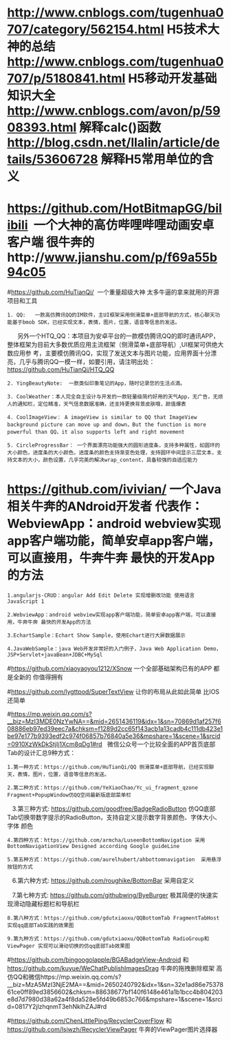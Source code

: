 # http://www.cnblogs.com/tugenhua0707/category/562154.html H5技术大神的总结 http://www.cnblogs.com/tugenhua0707/p/5180841.html H5移动开发基础知识大全  http://www.cnblogs.com/avon/p/5908393.html 解释calc()函数  http://blog.csdn.net/llalin/article/details/53606728 解释H5常用单位的含义

# https://github.com/HotBitmapGG/bilibili  一个大神的高仿哔哩哔哩动画安卓客户端 很牛奔的http://www.jianshu.com/p/f69a55b94c05



#https://github.com/HuTianQi/  一个重量超级大神 太多牛逼的拿来就用的开源项目和工具

    1. QQ:   一款高仿腾讯QQ的IM软件，主UI框架采用侧滑菜单+底部导航的方式，核心聊天功能基于bmob SDK，已经实现文本，表情，图片，位置，语音等信息的发送。

       另外一个HTQ_QQ：本项目为安卓平台的一款模仿腾讯QQ的即时通讯APP，整体框架为目前大多数优质应用主流框架（侧滑菜单+底部导航）,UI框架可供绝大数应用参  考，主要模仿腾讯QQ，实现了发送文本与图片功能，应用界面十分漂亮，几乎与腾讯QQ一模一样，如要引用，请注明出处：https://github.com/HuTianQi/HTQ_QQ
   
    2. YingBeautyNote:  一款类似印象笔记的App，随时记录您的生活点滴。

    3. CoolWeather：本人完全自主设计与开发的一款轻量级简约好用的天气App，无广告，无烦人的通知栏，定位精准，天气信息数据准确，还支持更换背景皮肤哦，颜值爆表

    4. CoolImageView： A imageView is similar to QQ that ImageView background picture can move up and down，But the function is more powerful than QQ，it also supports left and right movement

    5. CircleProgressBar： 一个界面漂亮功能强大的圆形进度条，支持多种属性，如圆环的大小颜色，进度条的大小颜色，进度条的颜色支持渐变色处理，支持圆环中间显示三层文本，支持文本的大小，颜色设置，几乎完美的解决wrap_content，具备较强的自适应能力
    

# https://github.com/ivivian/ 一个Java相关牛奔的ANdroid开发者 代表作：WebviewApp：android webview实现app客户端功能，简单安卓app客户端，可以直接用，牛奔牛奔 最快的开发App的方法

    1.angularjs-CRUD：angular Add Edit Delete 实现增删改功能 使用语言JavaScript 1

    2.WebviewApp：android webview实现app客户端功能，简单安卓app客户端，可以直接用，牛奔牛奔 最快的开发App的方法

    3.EchartSample：Echart Show Sample，使用Echart进行大屏数据展示

    4.JavaWebSample：java Web开发非常好的入门例子，Java Web Application Demo，JSP+Servlet+javaBean+JDBC+MySql
    
    
    
    
#https://github.com/xiaoyaoyou1212/XSnow 一个全部基础架构已有的APP 都是全新的  你值得拥有


#https://github.com/lygttpod/SuperTextView  让你的布局从此如此简单 比IOS还简单

#https://mp.weixin.qq.com/s?__biz=MzI3MDE0NzYwNA==&mid=2651436119&idx=1&sn=70869d1af257f608886eb97ed39eec7a&chksm=f1289d2cc65f143acb1a13cadb4c111db423e1be97e177b9393edf2c974f06857b76840a5e36&mpshare=1&scene=1&srcid=0910XzWkDkStjIj1Xcm8qDg1#rd   微信公众号一个比较全面的APP首页底部Tab的设计汇总9种方式：

    1.第一种方式：https://github.com/HuTianQi/QQ 侧滑菜单+底部导航，已经实现聊天，表情，图片，位置，语音等信息的发送。
    
    2.第二种方式：https://github.com/YeXiaoChao/Yc_ui_fragment_qzone Fragment+PopupWindow仿QQ空间最新版底部菜单栏 
    
    3.第三种方式: https://github.com/goodfree/BadgeRadioButton 仿QQ底部Tab切换带数字提示的RadioButton，支持自定义提示数字背景颜色、字体大小、字体  颜色
    
    4.第四种方式：https://github.com/armcha/LuseenBottomNavigation 采用BottomNavigationView Designed according Google guideLine 
    
    5.第五种方式：https://github.com/aurelhubert/ahbottomnavigation  采用悬浮按钮的方式
    
    6.第六种方式: https://github.com/roughike/BottomBar 采用自定义
    
    7.第七种方式: https://github.com/githubwing/ByeBurger 极其简便的快速实现滑动隐藏标题栏和导航栏 
    
    8.第八种方式：https://github.com/gdutxiaoxu/QQBottomTab FragmentTabHost实现qq底部Tab实践的效果图 
    
    9.第九种方式：https://github.com/gdutxiaoxu/QQBottomTab RadioGroup和ViewPager 实现可以滑动切换的仿qq底部Tab效果图 
    
    
  #https://github.com/bingoogolapple/BGABadgeView-Android 和 https://github.com/kuyue/WeChatPublishImagesDrag 牛奔的拖拽删除框架
   高仿QQ和微信https://mp.weixin.qq.com/s?__biz=MzA5MzI3NjE2MA==&mid=2650240792&idx=1&sn=32e1ad86e7537861ce0ff89ed3856602&chksm=88638677bf140f6148e461a1b1bcc4b804203e8d7d7980d38a62a4f8da528e5fd49b6853c766&mpshare=1&scene=1&srcid=0817Y2jlzhqnmT3ehNkIhZAJ#rd
   
   
   #https://github.com/ChenLittlePing/RecyclerCoverFlow 和 https://github.com/lsjwzh/RecyclerViewPager 牛奔的ViewPager图片选择器
   



